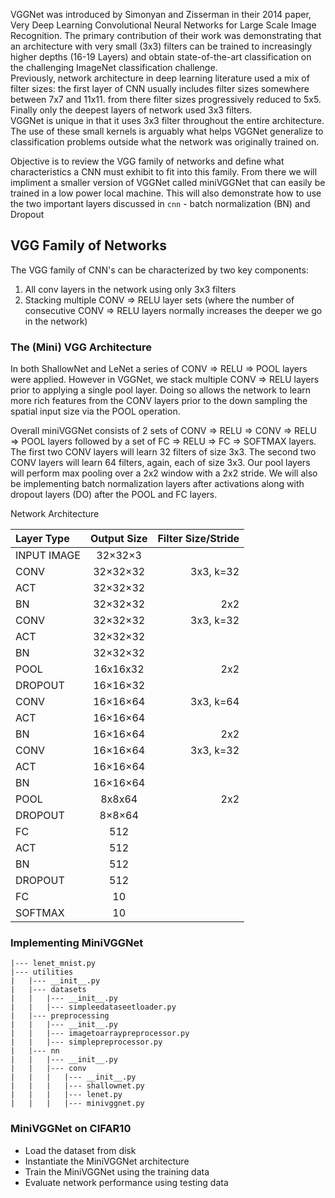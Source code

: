 VGGNet was introduced by Simonyan and Zisserman in their 2014 paper, 
Very Deep Learning Convolutional Neural Networks for Large Scale Image Recognition. 
The primary contribution of their work was demonstrating that an architecture with 
very small (3x3) filters can be trained to increasingly higher depths (16-19 Layers) 
and obtain state-of-the-art classification on the challenging ImageNet classification 
challenge.  
Previously, network architecture in deep learning literature used a mix of filter sizes: 
the first layer of CNN usually includes filter sizes somewhere between 7x7 and 11x11. 
from there filter sizes progressively reduced to 5x5. Finally only the deepest layers 
of network used 3x3 filters.  
VGGNet is unique in that it uses 3x3 filter throughout the entire architecture. 
The use of these small kernels is arguably what helps VGGNet generalize to 
classification problems outside what the network was originally trained on. 

Objective is to review the VGG family of networks and define what 
characteristics a CNN must exhibit to fit into this family. From there we will 
impliment a smaller version of VGGNet called miniVGGNet that can easily be trained 
in a low power local machine. This will also demonstrate how to use the two 
important layers discussed in `cnn` - batch normalization (BN) and Dropout 

## VGG Family of Networks 
The VGG family of CNN's can be characterized by two key components: 
1) All conv layers in the network using only 3x3 filters 
2) Stacking multiple CONV => RELU layer sets 
(where the number of consecutive CONV => RELU layers normally increases the deeper 
we go in the network)

### The (Mini) VGG Architecture 
In both ShallowNet and LeNet a series of CONV => RELU => POOL layers were applied. 
However in VGGNet, we stack multiple CONV => RELU layers prior to applying a single 
pool layer. Doing so allows the network to learn more rich features from the CONV 
layers prior to the down sampling the spatial input size via the POOL operation. 

Overall miniVGGNet consists of 2 sets of CONV => RELU => CONV => RELU => POOL layers 
followed by a set of FC => RELU => FC => SOFTMAX layers. The first two CONV layers 
will learn 32 filters of size 3x3. The second two CONV layers will learn 64 filters, 
again, each of size 3x3. Our pool layers will perform max pooling over a 2x2 window 
with a 2x2 stride. We will also be implementing batch normalization layers after 
activations along with dropout layers (DO) after the POOL and FC layers. 

Network Architecture

| Layer Type     | Output Size  | Filter Size/Stride |
| :------------- | :----------: | ----------------:  |
| INPUT IMAGE    | 32×32×3      |                    |
| CONV           | 32×32×32     | 3x3, k=32          |
| ACT            | 32×32×32     |                    |
| BN             | 32×32×32     | 2x2                |
| CONV           | 32×32×32     | 3x3, k=32          |
| ACT            | 32×32×32     |                    |
| BN             | 32×32×32     |                    |
| POOL           | 16x16x32     | 2x2                |
| DROPOUT        | 16×16×32     |                    |
| CONV           | 16×16×64     | 3x3, k=64          |
| ACT            | 16×16×64     |                    |
| BN             | 16×16×64     | 2x2                |
| CONV           | 16×16×64     | 3x3, k=32          |
| ACT            | 16×16×64     |                    |
| BN             | 16×16×64     |                    |
| POOL           | 8x8x64       | 2x2                |
| DROPOUT        | 8×8×64       |                    |
| FC             | 512          |                    |
| ACT            | 512          |                    |
| BN             | 512          |                    |
| DROPOUT        | 512          |                    |
| FC             | 10           |                    |
| SOFTMAX        | 10           |                    |

### Implementing MiniVGGNet 
```project Structuree
|--- lenet_mnist.py
|--- utilities 
|   |--- __init__.py 
|   |--- datasets 
|   |   |--- __init__.py 
|   |   |--- simpleedataseetloader.py 
|   |--- preprocessing 
|   |   |--- __init__.py 
|   |   |--- imagetoarraypreprocessor.py 
|   |   |--- simplepreprocessor.py 
|   |--- nn
|   |   |--- __init__.py
|   |   |--- conv
|   |   |   |--- __init__.py
|   |   |   |--- shallownet.py
|   |   |   |--- lenet.py
|   |   |   |--- minivggnet.py 
```

### MiniVGGNet on CIFAR10 
* Load the dataset from disk 
* Instantiate the MiniVGGNet architecture 
* Train the MiniVGGNet using the training data 
* Evaluate network performance using testing data 

